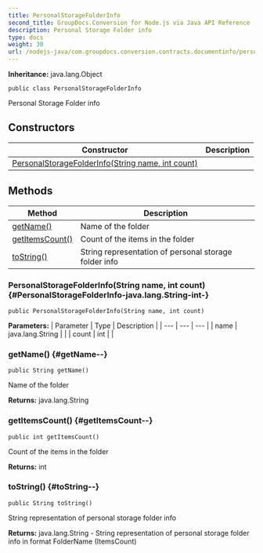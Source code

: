 ```yaml
---
title: PersonalStorageFolderInfo
second_title: GroupDocs.Conversion for Node.js via Java API Reference
description: Personal Storage Folder info
type: docs
weight: 30
url: /nodejs-java/com.groupdocs.conversion.contracts.documentinfo/personalstoragefolderinfo/
---
```

**Inheritance:**
java.lang.Object
```
public class PersonalStorageFolderInfo
```

Personal Storage Folder info
## Constructors

| Constructor | Description |
| --- | --- |
| [PersonalStorageFolderInfo(String name, int count)](#PersonalStorageFolderInfo-java.lang.String-int-) |  |
## Methods

| Method | Description |
| --- | --- |
| [getName()](#getName--) | Name of the folder |
| [getItemsCount()](#getItemsCount--) | Count of the items in the folder |
| [toString()](#toString--) | String representation of personal storage folder info |
### PersonalStorageFolderInfo(String name, int count) {#PersonalStorageFolderInfo-java.lang.String-int-}
```
public PersonalStorageFolderInfo(String name, int count)
```


**Parameters:**
| Parameter | Type | Description |
| --- | --- | --- |
| name | java.lang.String |  |
| count | int |  |

### getName() {#getName--}
```
public String getName()
```


Name of the folder

**Returns:**
java.lang.String
### getItemsCount() {#getItemsCount--}
```
public int getItemsCount()
```


Count of the items in the folder

**Returns:**
int
### toString() {#toString--}
```
public String toString()
```


String representation of personal storage folder info

**Returns:**
java.lang.String - String representation of personal storage folder info in format FolderName (ItemsCount)
